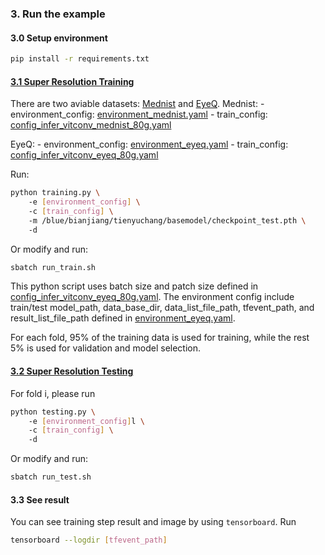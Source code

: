 ### 3. Run the example
#### 3.0 Setup environment
```bash
pip install -r requirements.txt
```

#### [3.1 Super Resolution Training](./training.py)

There are two aviable datasets: [Mednist](./config/environment_mednist.yaml) and [EyeQ](./config/environment_eyeq.yaml).
Mednist:
    - environment_config: [environment_mednist.yaml](./config/environment_mednist.yaml)
    - train_config: [config_infer_vitconv_mednist_80g.yaml](./config/config_infer_vitconv_mednist_80g.yaml)

EyeQ:
    - environment_config: [environment_eyeq.yaml](./config/environment_eyeq.yaml)
    - train_config: [config_infer_vitconv_eyeq_80g.yaml](./config/config_infer_vitconv_eyeq_80g.yaml)

Run:
```bash
python training.py \ 
    -e [environment_config] \ 
    -c [train_config] \ 
    -m /blue/bianjiang/tienyuchang/basemodel/checkpoint_test.pth \ 
    -d
```
Or modify and run:
```bash
sbatch run_train.sh
```

This python script uses batch size and patch size defined in [config_infer_vitconv_eyeq_80g.yaml](./config/config_infer_vitconv_eyeq_80g.yaml).
The environment config include train/test model_path, data_base_dir, data_list_file_path, tfevent_path, and result_list_file_path defined in [environment_eyeq.yaml](./config/environment_eyeq.yaml).

For each fold, 95% of the training data is used for training, while the rest 5% is used for validation and model selection.

#### [3.2 Super Resolution Testing](./testing.py)

For fold i, please run
```bash
python testing.py \ 
    -e [environment_config]l \ 
    -c [train_config] \ 
    -d
```
Or modify and run:
```bash
sbatch run_test.sh
```

#### 3.3 See result
You can see training step result and image by using `tensorboard`.
Run
```bash
tensorboard --logdir [tfevent_path]
```